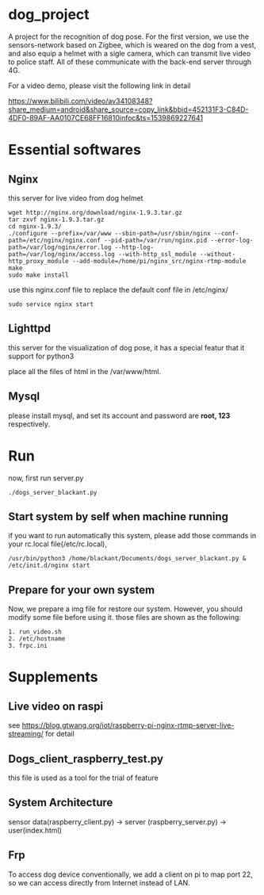 # dog_project
A project for the recognition of dog pose. For the first version, we use the sensors-network based on Zigbee, which is weared on the dog from a vest, and also equip a helmet with a sigle camera, which can transmit live video to police staff. All of these communicate with the back-end server through 4G.

For a video demo, please visit the following link in detail

https://www.bilibili.com/video/av34108348?share_medium=android&share_source=copy_link&bbid=452131F3-C84D-4DF0-89AF-AA0107CE68FF16810infoc&ts=1539869227641

# Essential softwares
## Nginx

this server for live video from dog helmet

    wget http://nginx.org/download/nginx-1.9.3.tar.gz
    tar zxvf nginx-1.9.3.tar.gz
    cd nginx-1.9.3/
    ./configure --prefix=/var/www --sbin-path=/usr/sbin/nginx --conf-path=/etc/nginx/nginx.conf --pid-path=/var/run/nginx.pid --error-log-path=/var/log/nginx/error.log --http-log-path=/var/log/nginx/access.log --with-http_ssl_module --without-http_proxy_module --add-module=/home/pi/nginx_src/nginx-rtmp-module
    make
    sudo make install
use this nginx.conf file to replace the default conf file in /etc/nginx/
    
    sudo service nginx start


## Lighttpd
this server for the visualization of dog pose, it has a special featur that it support for python3

place all the files of html in the /var/www/html.

## Mysql
please install mysql, and set its account and password are **root, 123** respectively.

# Run
now, first run server.py

    ./dogs_server_blackant.py

## Start system by self when machine running
if you want to run automatically this system, please add those commands in your rc.local file(/etc/rc.local), 

    /usr/bin/python3 /home/blackant/Documents/dogs_server_blackant.py &
    /etc/init.d/nginx start

## Prepare for your own system
Now, we prepare a img file for restore our system. However, you should modify some file before using it. those files are shown as the following:
    
    1. run_video.sh
    2. /etc/hostname
    3. frpc.ini

# Supplements

## Live video on raspi
see https://blog.gtwang.org/iot/raspberry-pi-nginx-rtmp-server-live-streaming/ for detail

## Dogs_client_raspberry_test.py 
this file is used as a tool for the trial of feature

## System Architecture
sensor data(raspberry_client.py) -> server (raspberry_server.py) -> user(index.html)

## Frp
To access dog device conventionally, we add a client on pi to map port 22, so we can access directly from Internet instead of LAN.
